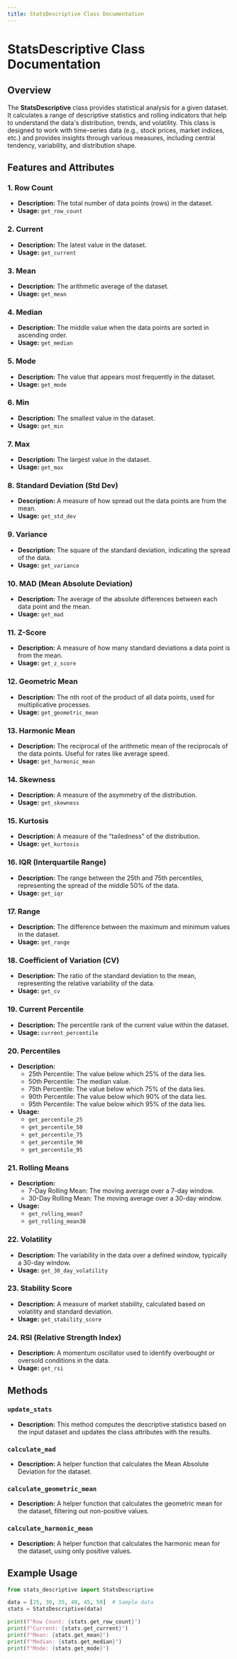 ```yaml
---
title: StatsDescriptive Class Documentation
---
```


# StatsDescriptive Class Documentation

## Overview

The **StatsDescriptive** class provides statistical analysis for a given dataset. It calculates a range of descriptive statistics and rolling indicators that help to understand the data's distribution, trends, and volatility. This class is designed to work with time-series data (e.g., stock prices, market indices, etc.) and provides insights through various measures, including central tendency, variability, and distribution shape.

## Features and Attributes

### 1. **Row Count**
   - **Description:** The total number of data points (rows) in the dataset.
   - **Usage:** `get_row_count`

### 2. **Current**
   - **Description:** The latest value in the dataset.
   - **Usage:** `get_current`

### 3. **Mean**
   - **Description:** The arithmetic average of the dataset.
   - **Usage:** `get_mean`

### 4. **Median**
   - **Description:** The middle value when the data points are sorted in ascending order.
   - **Usage:** `get_median`

### 5. **Mode**
   - **Description:** The value that appears most frequently in the dataset.
   - **Usage:** `get_mode`

### 6. **Min**
   - **Description:** The smallest value in the dataset.
   - **Usage:** `get_min`

### 7. **Max**
   - **Description:** The largest value in the dataset.
   - **Usage:** `get_max`

### 8. **Standard Deviation (Std Dev)**
   - **Description:** A measure of how spread out the data points are from the mean.
   - **Usage:** `get_std_dev`

### 9. **Variance**
   - **Description:** The square of the standard deviation, indicating the spread of the data.
   - **Usage:** `get_variance`

### 10. **MAD (Mean Absolute Deviation)**
   - **Description:** The average of the absolute differences between each data point and the mean.
   - **Usage:** `get_mad`

### 11. **Z-Score**
   - **Description:** A measure of how many standard deviations a data point is from the mean.
   - **Usage:** `get_z_score`

### 12. **Geometric Mean**
   - **Description:** The nth root of the product of all data points, used for multiplicative processes.
   - **Usage:** `get_geometric_mean`

### 13. **Harmonic Mean**
   - **Description:** The reciprocal of the arithmetic mean of the reciprocals of the data points. Useful for rates like average speed.
   - **Usage:** `get_harmonic_mean`

### 14. **Skewness**
   - **Description:** A measure of the asymmetry of the distribution.
   - **Usage:** `get_skewness`

### 15. **Kurtosis**
   - **Description:** A measure of the "tailedness" of the distribution.
   - **Usage:** `get_kurtosis`

### 16. **IQR (Interquartile Range)**
   - **Description:** The range between the 25th and 75th percentiles, representing the spread of the middle 50% of the data.
   - **Usage:** `get_iqr`

### 17. **Range**
   - **Description:** The difference between the maximum and minimum values in the dataset.
   - **Usage:** `get_range`

### 18. **Coefficient of Variation (CV)**
   - **Description:** The ratio of the standard deviation to the mean, representing the relative variability of the data.
   - **Usage:** `get_cv`

### 19. **Current Percentile**
   - **Description:** The percentile rank of the current value within the dataset.
   - **Usage:** `current_percentile`

### 20. **Percentiles**
   - **Description:** 
     - 25th Percentile: The value below which 25% of the data lies.
     - 50th Percentile: The median value.
     - 75th Percentile: The value below which 75% of the data lies.
     - 90th Percentile: The value below which 90% of the data lies.
     - 95th Percentile: The value below which 95% of the data lies.
   - **Usage:** 
     - `get_percentile_25`
     - `get_percentile_50`
     - `get_percentile_75`
     - `get_percentile_90`
     - `get_percentile_95`

### 21. **Rolling Means**
   - **Description:** 
     - 7-Day Rolling Mean: The moving average over a 7-day window.
     - 30-Day Rolling Mean: The moving average over a 30-day window.
   - **Usage:** 
     - `get_rolling_mean7`
     - `get_rolling_mean30`

### 22. **Volatility**
   - **Description:** The variability in the data over a defined window, typically a 30-day window.
   - **Usage:** `get_30_day_volatility`

### 23. **Stability Score**
   - **Description:** A measure of market stability, calculated based on volatility and standard deviation.
   - **Usage:** `get_stability_score`

### 24. **RSI (Relative Strength Index)**
   - **Description:** A momentum oscillator used to identify overbought or oversold conditions in the data.
   - **Usage:** `get_rsi`

## Methods

### `update_stats`
   - **Description:** This method computes the descriptive statistics based on the input dataset and updates the class attributes with the results.

### `calculate_mad`
   - **Description:** A helper function that calculates the Mean Absolute Deviation for the dataset.

### `calculate_geometric_mean`
   - **Description:** A helper function that calculates the geometric mean for the dataset, filtering out non-positive values.

### `calculate_harmonic_mean`
   - **Description:** A helper function that calculates the harmonic mean for the dataset, using only positive values.

## Example Usage

```python
from stats_descriptive import StatsDescriptive

data = [25, 30, 35, 40, 45, 50]  # Sample data
stats = StatsDescriptive(data)

print(f"Row Count: {stats.get_row_count}")
print(f"Current: {stats.get_current}")
print(f"Mean: {stats.get_mean}")
print(f"Median: {stats.get_median}")
print(f"Mode: {stats.get_mode}")
```